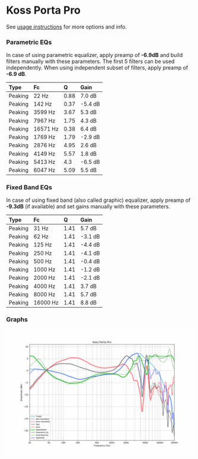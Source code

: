 # Koss Porta Pro
See [usage instructions](https://github.com/jaakkopasanen/AutoEq#usage) for more options and info.

### Parametric EQs
In case of using parametric equalizer, apply preamp of **-6.9dB** and build filters manually
with these parameters. The first 5 filters can be used independently.
When using independent subset of filters, apply preamp of **-6.9 dB**.

| Type    | Fc       |    Q | Gain    |
|:--------|:---------|:-----|:--------|
| Peaking | 22 Hz    | 0.88 | 7.0 dB  |
| Peaking | 142 Hz   | 0.37 | -5.4 dB |
| Peaking | 3599 Hz  | 3.67 | 5.3 dB  |
| Peaking | 7967 Hz  | 1.75 | 4.3 dB  |
| Peaking | 16571 Hz | 0.38 | 6.4 dB  |
| Peaking | 1769 Hz  | 1.79 | -2.9 dB |
| Peaking | 2876 Hz  | 4.95 | 2.6 dB  |
| Peaking | 4149 Hz  | 5.57 | 1.8 dB  |
| Peaking | 5413 Hz  | 4.3  | -6.5 dB |
| Peaking | 6047 Hz  | 5.09 | 5.5 dB  |

### Fixed Band EQs
In case of using fixed band (also called graphic) equalizer, apply preamp of **-9.3dB**
(if available) and set gains manually with these parameters.

| Type    | Fc       |    Q | Gain    |
|:--------|:---------|:-----|:--------|
| Peaking | 31 Hz    | 1.41 | 5.7 dB  |
| Peaking | 62 Hz    | 1.41 | -3.1 dB |
| Peaking | 125 Hz   | 1.41 | -4.4 dB |
| Peaking | 250 Hz   | 1.41 | -4.1 dB |
| Peaking | 500 Hz   | 1.41 | -0.4 dB |
| Peaking | 1000 Hz  | 1.41 | -1.2 dB |
| Peaking | 2000 Hz  | 1.41 | -2.1 dB |
| Peaking | 4000 Hz  | 1.41 | 3.7 dB  |
| Peaking | 8000 Hz  | 1.41 | 5.7 dB  |
| Peaking | 16000 Hz | 1.41 | 8.8 dB  |

### Graphs
![](./Koss%20Porta%20Pro.png)
